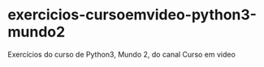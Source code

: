 # exercicios-cursoemvideo-python3-mundo2
Exercícios do curso de Python3, Mundo 2, do canal Curso em video
